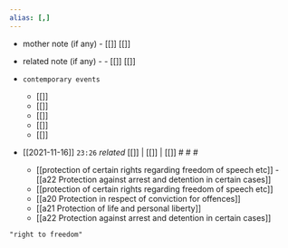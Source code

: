 ```yaml
---
alias: [,]
---
```

- mother note (if any)
		- [[]] [[]]
- related note (if any) -
		- [[]] [[]]
- `contemporary events`
	- [[]]
	- [[]]
	- [[]]
	- [[]]
	- [[]]

- [[2021-11-16]]  `23:26` _related_ [[]] | [[]] | [[]] # # #
	- [[protection of certain rights regarding freedom of speech etc]] - [[a22 Protection against arrest and detention in certain cases]]
	- [[protection of certain rights regarding freedom of speech etc]]
	- [[a20 Protection in respect of conviction for offences]]
	- [[a21 Protection of life and personal liberty]]
	- [[a22 Protection against arrest and detention in certain cases]]

```query
"right to freedom"
```